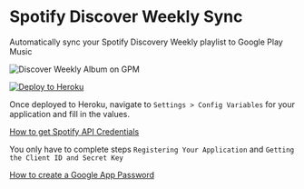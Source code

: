 # Spotify Discover Weekly Sync
Automatically sync your Spotify Discovery Weekly playlist to Google Play Music

<img src="https://www.dropbox.com/s/i6dhb16sim6ge0d/Screenshot%202018-03-17%2010.19.05.png?dl=0" alt="Discover Weekly Album on GPM" />

[![Deploy to Heroku](https://www.herokucdn.com/deploy/button.svg)](https://heroku.com/deploy)

Once deployed to Heroku, navigate to `Settings > Config Variables` for your application and fill in the values.

[How to get Spotify API Credentials](https://developer.spotify.com/web-api/tutorial/)

You only have to complete steps `Registering Your Application` and `Getting the Client ID and Secret Key`

[How to create a Google App Password](https://support.google.com/accounts/answer/185833?hl=en)